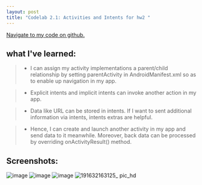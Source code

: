 ```yaml
---
layout: post
title: "Codelab 2.1: Activities and Intents for hw2 "
---
```


<a href="https://github.ccs.neu.edu/senyan/cs5520_project/tree/hw2/TwoActivities%20LifeCycle">Navigate to my code on github.</a>

## what I've learned:

> - I can assign my activity implementations a parent/child relationship by setting parentActivity in AndroidManifest.xml so as to enable up navigation in my app.

> - Explicit intents and implicit intents can invoke another action in my app.

> - Data like URL can be stored in intents. If I want to sent additional information via intents, intents extras are helpful.

> - Hence, I can create and launch another activity in my app and send data to it meanwhile. Moreover, back data can be processed by overriding onActivityResult() method.

## Screenshots:

![image](https://user-images.githubusercontent.com/77960108/134224409-7b53fcc7-1832-4b59-bd0d-7b54cbc206a6.png)
![image](https://user-images.githubusercontent.com/77960108/134224430-f7a0b0cd-f6cd-434e-9db7-4e8b17c60347.png)
![image](https://user-images.githubusercontent.com/77960108/134224476-5ebcbc80-fe24-4525-9c05-abeb632d84f9.png)
![191632163125_ pic_hd](https://user-images.githubusercontent.com/77960108/134224540-2bcb0a1d-8fe5-49b0-8683-932cb2b44238.jpg)
